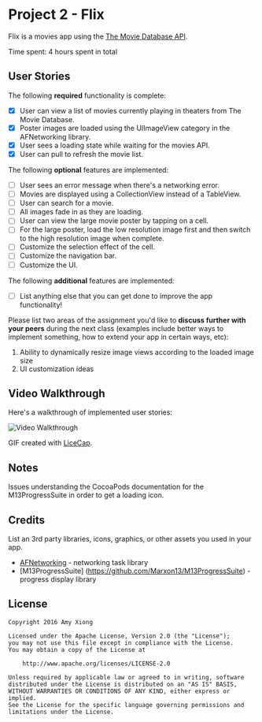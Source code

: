 # Project 2 - Flix

Flix is a movies app using the [The Movie Database API](http://docs.themoviedb.apiary.io/#).

Time spent: 4 hours spent in total

## User Stories

The following **required** functionality is complete:

- [X] User can view a list of movies currently playing in theaters from The Movie Database.
- [X] Poster images are loaded using the UIImageView category in the AFNetworking library.
- [X] User sees a loading state while waiting for the movies API.
- [X] User can pull to refresh the movie list.

The following **optional** features are implemented:

- [ ] User sees an error message when there's a networking error.
- [ ] Movies are displayed using a CollectionView instead of a TableView.
- [ ] User can search for a movie.
- [ ] All images fade in as they are loading.
- [ ] User can view the large movie poster by tapping on a cell.
- [ ] For the large poster, load the low resolution image first and then switch to the high resolution image when complete.
- [ ] Customize the selection effect of the cell.
- [ ] Customize the navigation bar.
- [ ] Customize the UI.

The following **additional** features are implemented:

- [ ] List anything else that you can get done to improve the app functionality!

Please list two areas of the assignment you'd like to **discuss further with your peers** during the next class (examples include better ways to implement something, how to extend your app in certain ways, etc):

1. Ability to dynamically resize image views according to the loaded image size
2. UI customization ideas

## Video Walkthrough

Here's a walkthrough of implemented user stories:

<img src='https://i.imgur.com/LdcLxm9.gif' title='Video Walkthrough' width='' alt='Video Walkthrough' />

GIF created with [LiceCap](http://www.cockos.com/licecap/).

## Notes

Issues understanding the CocoaPods documentation for the M13ProgressSuite in order to get a loading icon.

## Credits

List an 3rd party libraries, icons, graphics, or other assets you used in your app.

- [AFNetworking](https://github.com/AFNetworking/AFNetworking) - networking task library
- [M13ProgressSuite] (https://github.com/Marxon13/M13ProgressSuite) - progress display library

## License

    Copyright 2016 Amy Xiong

    Licensed under the Apache License, Version 2.0 (the "License");
    you may not use this file except in compliance with the License.
    You may obtain a copy of the License at

        http://www.apache.org/licenses/LICENSE-2.0

    Unless required by applicable law or agreed to in writing, software
    distributed under the License is distributed on an "AS IS" BASIS,
    WITHOUT WARRANTIES OR CONDITIONS OF ANY KIND, either express or implied.
    See the License for the specific language governing permissions and
    limitations under the License.
